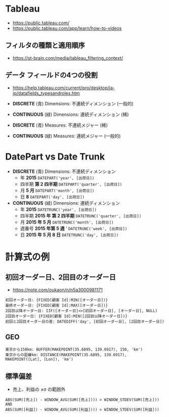 # Tableau

- https://public.tableau.com/
- https://public.tableau.com/app/learn/how-to-videos

## フィルタの種類と適用順序

- https://st-brain.com/media/tableau_filtering_context/

## データ フィールドの4つの役割

- https://help.tableau.com/current/pro/desktop/ja-jp/datafields_typesandroles.htm

- **DISCRETE** (青) Dimensions: 不連続ディメンション (一般的)
- **CONTINUOUS** (緑) Dimensions: 連続ディメンション (稀)
- **DISCRETE** (青) Measures: 不連続メジャー (稀)
- **CONTINUOUS** (緑) Measures: 連続メジャー (一般的)

# DatePart vs Date Trunk

- **DISCRETE** (青) Dimensions: 不連続ディメンション
  - 年 **2015** `DATEPART('year', [出荷日])`
  - 四半期 **第 2 四半期** `DATEPART('quarter', [出荷日])`
  - 月 **5 月** `DATEPART('month', [出荷日])`
  - 日 **8** `DATEPART('day', [出荷日])`
- **CONTINUOUS** (緑) Dimensions: 連続ディメンション
  - 年 **2015** `DATETRUNC('year', [出荷日])`
  - 四半期 **2015 年 第 2 四半期** `DATETRUNC('quarter', [出荷日])`
  - 月 **2015 年 5 月** `DATETRUNC('month', [出荷日])`
  - 週番号 **2015 年第 5 週** ' `DATETRUNC('week', [出荷日])`
  - 日 **2015 年 5 月 8 日** `DATETRUNC('day', [出荷日])`

# 計算式の例

## 初回オーダー日、2回目のオーダー日

- https://note.com/oukaon/n/n5a3000981171

```
初回オーダー日: {FIXED[顧客 Id]:MIN([オーダー日])}
最終オーダー日: {FIXED[顧客 Id]:MAX([オーダー日])}
2回目以降オーダー日: IIF([オーダー日]<>[初回オーダー日], [オーダー日], NULL)
2回目オーダー日: {FIXED[顧客 Id]:MIN([2回目以降オーダー日])}
初回と2回目オーダー日の差: DATEDIFF('day', [初回オーダー日], [2回目オーダー日])
```

## GEO

```
東京から150km: BUFFER(MAKEPOINT(35.6895, 139.6917), 150, 'km')
東京からの距離km: DISTANCE(MAKEPOINT(35.6895, 139.6917), MAKEPOINT([Lat], [Lon]), 'km')
```

## 標準偏差

- 売上、利益の ±σ の範囲外

```
ABS(SUM([売上]) - WINDOW_AVG(SUM([売上]))) > WINDOW_STDEV(SUM([売上]))
AND
ABS(SUM([利益]) - WINDOW_AVG(SUM([利益]))) > WINDOW_STDEV(SUM([利益]))
```
